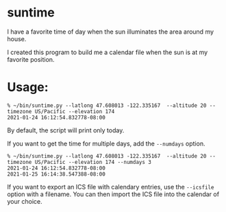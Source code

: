 # suntime

I have a favorite time of day when the sun illuminates the area around my house.

I created this program to build me a calendar file when the sun is at my favorite position.

# Usage:

    % ~/bin/suntime.py --latlong 47.608013 -122.335167  --altitude 20 --timezone US/Pacific --elevation 174
    2021-01-24 16:12:54.832778-08:00

By default, the script will print only today.

If you want to get the time for multiple days, add the `--numdays` option.

    % ~/bin/suntime.py --latlong 47.608013 -122.335167  --altitude 20 --timezone US/Pacific --elevation 174 --numdays 3
    2021-01-24 16:12:54.832778-08:00
    2021-01-25 16:14:38.547388-08:00

If you want to export an ICS file with calendary entries, use the `--icsfile` option with a filename. You can then import the ICS file into the calendar of your choice.